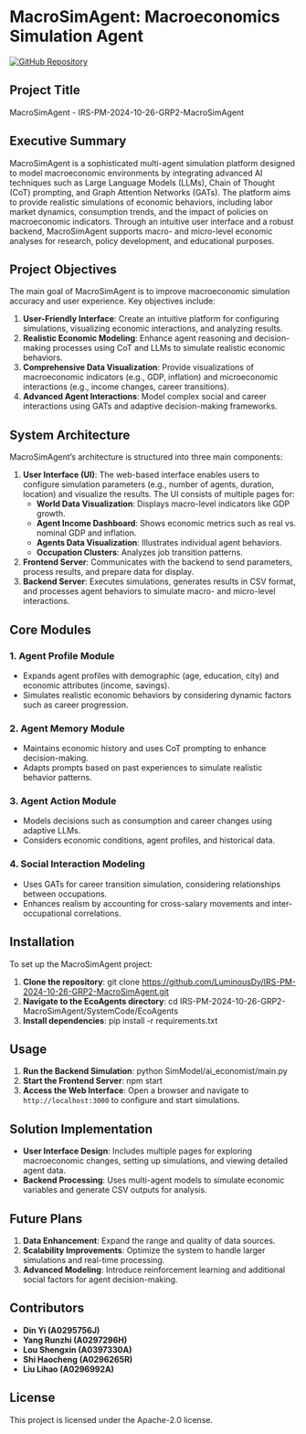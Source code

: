# MacroSimAgent: Macroeconomics Simulation Agent

[![GitHub Repository](https://img.shields.io/badge/GitHub-Repository-blue.svg)](https://github.com/LuminousDy/IRS-PM-2024-10-26-GRP2-MacroSimAgent/tree/main/SystemCode/EcoAgents)

## Project Title
MacroSimAgent - IRS-PM-2024-10-26-GRP2-MacroSimAgent

## Executive Summary
MacroSimAgent is a sophisticated multi-agent simulation platform designed to model macroeconomic environments by integrating advanced AI techniques such as Large Language Models (LLMs), Chain of Thought (CoT) prompting, and Graph Attention Networks (GATs). The platform aims to provide realistic simulations of economic behaviors, including labor market dynamics, consumption trends, and the impact of policies on macroeconomic indicators. Through an intuitive user interface and a robust backend, MacroSimAgent supports macro- and micro-level economic analyses for research, policy development, and educational purposes.

## Project Objectives
The main goal of MacroSimAgent is to improve macroeconomic simulation accuracy and user experience. Key objectives include:
1. **User-Friendly Interface**: Create an intuitive platform for configuring simulations, visualizing economic interactions, and analyzing results.
2. **Realistic Economic Modeling**: Enhance agent reasoning and decision-making processes using CoT and LLMs to simulate realistic economic behaviors.
3. **Comprehensive Data Visualization**: Provide visualizations of macroeconomic indicators (e.g., GDP, inflation) and microeconomic interactions (e.g., income changes, career transitions).
4. **Advanced Agent Interactions**: Model complex social and career interactions using GATs and adaptive decision-making frameworks.

## System Architecture
MacroSimAgent’s architecture is structured into three main components:

1. **User Interface (UI)**: The web-based interface enables users to configure simulation parameters (e.g., number of agents, duration, location) and visualize the results. The UI consists of multiple pages for:
   - **World Data Visualization**: Displays macro-level indicators like GDP growth.
   - **Agent Income Dashboard**: Shows economic metrics such as real vs. nominal GDP and inflation.
   - **Agents Data Visualization**: Illustrates individual agent behaviors.
   - **Occupation Clusters**: Analyzes job transition patterns.
2. **Frontend Server**: Communicates with the backend to send parameters, process results, and prepare data for display.
3. **Backend Server**: Executes simulations, generates results in CSV format, and processes agent behaviors to simulate macro- and micro-level interactions.

## Core Modules
### 1. Agent Profile Module
   - Expands agent profiles with demographic (age, education, city) and economic attributes (income, savings).
   - Simulates realistic economic behaviors by considering dynamic factors such as career progression.
   
### 2. Agent Memory Module
   - Maintains economic history and uses CoT prompting to enhance decision-making.
   - Adapts prompts based on past experiences to simulate realistic behavior patterns.

### 3. Agent Action Module
   - Models decisions such as consumption and career changes using adaptive LLMs.
   - Considers economic conditions, agent profiles, and historical data.

### 4. Social Interaction Modeling
   - Uses GATs for career transition simulation, considering relationships between occupations.
   - Enhances realism by accounting for cross-salary movements and inter-occupational correlations.

## Installation
To set up the MacroSimAgent project:
1. **Clone the repository**:
git clone https://github.com/LuminousDy/IRS-PM-2024-10-26-GRP2-MacroSimAgent.git
2. **Navigate to the EcoAgents directory**:
cd IRS-PM-2024-10-26-GRP2-MacroSimAgent/SystemCode/EcoAgents
3. **Install dependencies**:
pip install -r requirements.txt

## Usage
1. **Run the Backend Simulation**:
python SimModel/ai_economist/main.py
2. **Start the Frontend Server**:
npm start
3. **Access the Web Interface**:
Open a browser and navigate to `http://localhost:3000` to configure and start simulations.

## Solution Implementation
- **User Interface Design**: Includes multiple pages for exploring macroeconomic changes, setting up simulations, and viewing detailed agent data.
- **Backend Processing**: Uses multi-agent models to simulate economic variables and generate CSV outputs for analysis.

## Future Plans
1. **Data Enhancement**: Expand the range and quality of data sources.
2. **Scalability Improvements**: Optimize the system to handle larger simulations and real-time processing.
3. **Advanced Modeling**: Introduce reinforcement learning and additional social factors for agent decision-making.

## Contributors
- **Din Yi (A0295756J)**
- **Yang Runzhi (A0297296H)**
- **Lou Shengxin (A0397330A)**
- **Shi Haocheng (A0296265R)**
- **Liu Lihao (A0296992A)**

## License
This project is licensed under the Apache-2.0 license.
